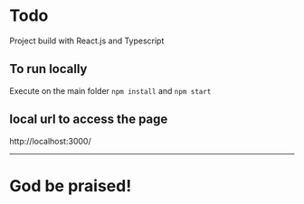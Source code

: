 # Todo

Project build with React.js and Typescript

## To run locally

Execute on the main folder ```npm install``` and ```npm start```

## local url to access the page

http://localhost:3000/

---

# God be praised!